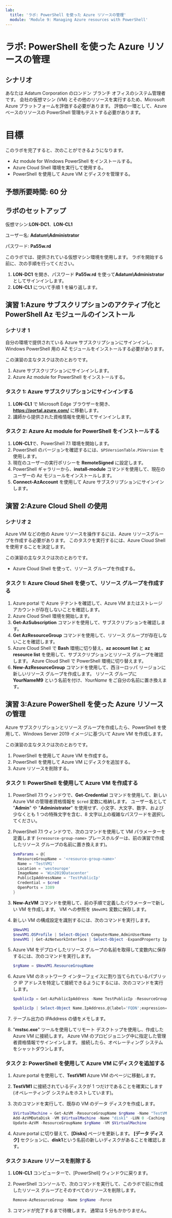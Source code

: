 ```yaml
---
lab:
  title: 'ラボ: PowerShell を使った Azure リソースの管理'
  module: 'Module 9: Managing Azure resources with PowerShell'
---
```


# ラボ: PowerShell を使った Azure リソースの管理

## シナリオ

あなたは Adatum Corporation のロンドン ブランチ オフィスのシステム管理者です。 会社の仮想マシン (VM) とその他のリソースを実行するため、Microsoft Azure プラットフォームを評価する必要があります。 評価の一環として、Azure ベースのリソースの PowerShell 管理もテストする必要があります。

# 目標

このラボを完了すると、次のことができるようになります。

- Az module for Windows PowerShell をインストールする。
- Azure Cloud Shell 環境を実行して使用する。
- PowerShell を使用して Azure VM とディスクを管理する。

## 予想所要時間: 60 分

## ラボのセットアップ

仮想マシン:**LON-DC1**、**LON-CL1**

ユーザー名: **Adatum\\Administrator**

パスワード: **Pa55w.rd**

このラボでは、提供されている仮想マシン環境を使用します。 ラボを開始する前に、次の手順を行ってください。

1. **LON-DC1** を開き、パスワード **Pa55w.rd** を使って**Adatum\\Administrator** としてサインインします。
1. **LON-CL1** について手順 1 を繰り返します。

## 演習 1:Azure サブスクリプションのアクティブ化と PowerShell Az モジュールのインストール

### シナリオ 1

自分の環境で提供されている Azure サブスクリプションにサインインし、Windows PowerShell 用の AZ モジュールをインストールする必要があります。

この演習の主なタスクは次のとおりです。

1. Azure サブスクリプションにサインインします。
1. Azure Az module for PowerShell をインストールする。

### タスク 1: Azure サブスクリプションにサインインする

1. **LON-CL1** で Microsoft Edge ブラウザーを開き、**https://portal.azure.com/** に移動します。
1. 講師から提供された資格情報を使用してサインインします。

### タスク 2: Azure Az module for PowerShell をインストールする

1. **LON-CL1**で、PowerShell 7.1 環境を開始します。
1. PowerShell のバージョンを確認するには、`$PSVersionTable.PSVersion` を使用します。
1. 現在のユーザーの実行ポリシーを **RemoteSigned** に設定します。
1. PowerShell ギャラリーから、**install-module** コマンドを使用して、現在のユーザーの Az モジュールをインストールします。
1. **Connect-AzAccount** を使用して Azure サブスクリプションにサインインします。

## 演習 2:Azure Cloud Shell の使用

### シナリオ 2

Azure VM などの他の Azure リソースを操作するには、Azure リソースグループを作成する必要があります。 このタスクを実行するには、Azure Cloud Shell を使用することを決定します。

この演習の主なタスクは次のとおりです。

- Azure Cloud Shell を使って、リソース グループを作成する。

### タスク 1: Azure Cloud Shell を使って、リソース グループを作成する

1. Azure portal で Azure テナントを確認して、Azure VM またはストレージ アカウントが存在しないことを確認します。
1. Azure Cloud Shell 環境を開始します。
1. **Get-AzSubscription** コマンドを使用して、サブスクリプションを確認します。
1. **Get AzResourceGroup** コマンドを使用して、リソース グループが存在しないことを確認します。
1. Azure Cloud Shell で **Bash** 環境に切り替え、**az account list** と **az resource list** を使用して、サブスクリプションとリソース グループを確認します。 Azure Cloud Shell で PowerShell 環境に切り替えます。
1. **New-AzResourceGroup** コマンドを使用して、西ヨーロッパ リージョンに新しいリソース グループを作成します。 リソース グループに **YourNameM9** という名前を付け、*YourName* をご自分の名前に置き換えます。

## 演習 3:Azure PowerShell を使った Azure リソースの管理

Azure サブスクリプションとリソース グループを作成したら、PowerShell を使用して、Windows Server 2019 イメージに基づいて Azure VM を作成します。

この演習の主なタスクは次のとおりです。

1. PowerShell を使用して Azure VM を作成する。
1. PowerShell を使用して Azure VM にディスクを追加する。
1. Azure リソースを削除する。

### タスク 1: PowerShell を使用して Azure VM を作成する

1. PowerShell 7.1 ウィンドウで、**Get-Credential** コマンドを使用して、新しい Azure VM の管理者資格情報を `$cred` 変数に格納します。 ユーザー名として "**Admin**" や "**Administrator**" を使用せず、小文字、大文字、数字、および少なくとも 1 つの特殊文字を含む、8 文字以上の複雑なパスワードを選択してください。
1. PowerShell 7.1 ウィンドウで、次のコマンドを使用して VM パラメーターを定義します (`<resource-group-name>` プレースホルダーは、前の演習で作成したリソース グループの名前に置き換えます)。

   ```powershell
   $vmParams = @{
     ResourceGroupName = '<resource-group-name>'
     Name = 'TestVM1'
     Location = 'westeurope'
     ImageName = 'Win2019Datacenter'
     PublicIpAddressName = 'TestPublicIp'
     Credential = $cred
     OpenPorts = 3389
   }
   ```

1. **New-AzVM** コマンドを使用して、前の手順で定義したパラメーターで新しい VM を作成します。 VM への参照を `$NewVM1` 変数に保存します。
1. 新しい VM の構成設定を識別するには、次のコマンドを実行します。

   ```powershell
   $NewVM1
   $newVM1.OSProfile | Select-Object ComputerName,AdminUserName
   $newVM1 | Get-AzNetworkInterface | Select-Object -ExpandProperty IpConfigurations | Select-Object Name,PrivateIpAddress
   ```

1. Azure VM をデプロイしたリソース グループの名前を取得して変数内に保存するには、次のコマンドを実行します。

   ```powershell
   $rgName = $NewVM1.ResourceGroupName
   ```


1. Azure VM のネットワーク インターフェイスに割り当てられているパブリック IP アドレスを特定して接続できるようにするには、次のコマンドを実行します。

   ```powershell
   $publicIp = Get-AzPublicIpAddress -Name TestPublicIp -ResourceGroupName $rgName
   
   $publicIp | Select-Object Name,IpAddress,@{label='FQDN';expression={$_.DnsSettings.Fqdn}}
   ```

1. テーブル出力の IPAddress の値をメモします。
1. "**mstsc.exe**" ツールを使用してリモート デスクトップを使用し、作成した Azure VM に接続します。 Azure VM のプロビジョニング中に指定した管理者資格情報でサインインします。 接続したら、オペレーティング システムをシャットダウンします。

### タスク 2: PowerShell を使用して Azure VM にディスクを追加する

1. Azure portal を使用して、**TestVM1** Azure VM のページに移動します。
1. **TestVM1** に接続されているディスクが 1 つだけであることを確実にします (オペレーティング システムをホストしています)。
1. 次のコマンドを実行して、既存の VM のデータ ディスクを作成します。

   ```powershell
   $VirtualMachine = Get-AzVM -ResourceGroupName $rgName -Name "TestVM1"
   Add-AzVMDataDisk -VM $VirtualMachine -Name "disk1" -LUN 0 -Caching ReadOnly -DiskSizeinGB 1 -CreateOption Empty
   Update-AzVM -ResourceGroupName $rgName -VM $VirtualMachine
   ```

1. Azure portal に切り替えて、**[Disks]** ページを更新します。 **[データ ディスク]** セクションに、**disk1**という名前の新しいディスクがあることを確認します。

### タスク 3:Azure リソースを削除する

1. **LON-CL1** コンピューターで、[PowerShell] ウィンドウに戻ります。
1. PowerShell コンソールで、次のコマンドを実行して、このラボで前に作成したリソース グループとそのすべてのリソースを削除します。

    ```powershell
    Remove-AzResourceGroup -Name $rgName -Force
    ```

1. コマンドが完了するまで待機します。 通常は 5 分もかかりません。
